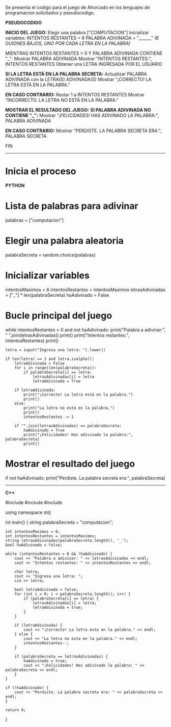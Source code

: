 Se presenta el codigo para el juego de Ahorcado en los lenguajes de programacion solicitados y pseudocodigo.

**PSEUDOCODIGO**

**INICIO DEL JUEGO:**
Elegir una palabra  ["COMPUTACION"]
Inicializar variables:
INTENTOS RESTANTES = 6
PALABRA ADIVINADA = "______"  *(6 GUIONES BAJOS, UNO POR CADA LETRA EN LA PALABRA)*

MIENTRAS INTENTOS RESTANTES > 0 Y PALABRA ADIVINADA CONTIENE "_":
Mostrar PALABRA ADIVINADA
Mostrar "INTENTOS RESTANTES:", INTENTOS RESTANTES
Obtener una LETRA INGRESADA POR EL USUARIO

 **SI LA LETRA ESTÁ EN LA PALABRA SECRETA:**
 Actualizar PALABRA ADIVINADA con la LETRA(S) ADIVINADA(S)
Mostrar "¡CORRECTO! LA LETRA ESTÁ EN LA PALABRA."

**EN CASO CONTRARIO:**
Restar 1 a INTENTOS RESTANTES
Mostrar "INCORRECTO. LA LETRA NO ESTÁ EN LA PALABRA."

**MOSTRAR EL RESULTADO DEL JUEGO:**
**SI PALABRA ADIVINADA NO CONTIENE "_":**
Mostrar "¡FELICIDADES! HAS ADIVINADO LA PALABRA:", PALABRA ADIVINADA

**EN CASO CONTRARIO:**
Mostrar "PERDISTE. LA PALABRA SECRETA ERA:", PALABRA SECRETA

FIN

---------------------------------------------------------------------------------------------------------------------------------------
# Inicia el proceso

**PYTHON**


# Lista de palabras para adivinar
palabras = ["computacion"]

# Elegir una palabra aleatoria
palabraSecreta = random.choice(palabras)

# Inicializar variables
intentosMaximos = 6
intentosRestantes = intentosMaximos
letrasAdivinadas = ["_"] * len(palabraSecreta)
haAdivinado = False

# Bucle principal del juego
while intentosRestantes > 0 and not haAdivinado:
    print("Palabra a adivinar:", " ".join(letrasAdivinadas))
    print()
    print("Intentos restantes:", intentosRestantes)
    print()

    letra = input("Ingresa una letra: ").lower()

    if len(letra) == 1 and letra.isalpha():
        letraAdivinada = False
        for i in range(len(palabraSecreta)):
            if palabraSecreta[i] == letra:
                letrasAdivinadas[i] = letra
                letraAdivinada = True

        if letraAdivinada:
            print("¡Correcto! La letra está en la palabra.")
            print()
        else:
            print("La letra no está en la palabra.")
            print()
            intentosRestantes -= 1

        if "".join(letrasAdivinadas) == palabraSecreta:
            haAdivinado = True
            print("¡Felicidades! Has adivinado la palabra:", palabraSecreta)
            print()

# Mostrar el resultado del juego
if not haAdivinado:
    print("Perdiste. La palabra secreta era:", palabraSecreta)


---------------------------------------------------------------------------------------------------------------------------------------------

**C++**


#include <iostream>
#include <string>
#include <ctime>

using namespace std;

int main() {
    string palabraSecreta = "computacion";

    int intentosMaximos = 6;
    int intentosRestantes = intentosMaximos;
    string letrasAdivinadas(palabraSecreta.length(), '_');
    bool haAdivinado = false;

    while (intentosRestantes > 0 && !haAdivinado) {
        cout << "Palabra a adivinar: " << letrasAdivinadas << endl;
        cout << "Intentos restantes: " << intentosRestantes << endl;

        char letra;
        cout << "Ingresa una letra: ";
        cin >> letra;

        bool letraAdivinada = false;
        for (int i = 0; i < palabraSecreta.length(); i++) {
            if (palabraSecreta[i] == letra) {
                letrasAdivinadas[i] = letra;
                letraAdivinada = true;
            }
        }

        if (letraAdivinada) {
            cout << "¡Correcto! La letra esta en la palabra." << endl;
        } else {
            cout << "La letra no esta en la palabra." << endl;
            intentosRestantes--;
        }

        if (palabraSecreta == letrasAdivinadas) {
            haAdivinado = true;
            cout << "¡Felicidades! Has adivinado la palabra: " << palabraSecreta << endl;
        }
    }

    if (!haAdivinado) {
        cout << "Perdiste. La palabra secreta era: " << palabraSecreta << endl;
    }

    return 0;
}

